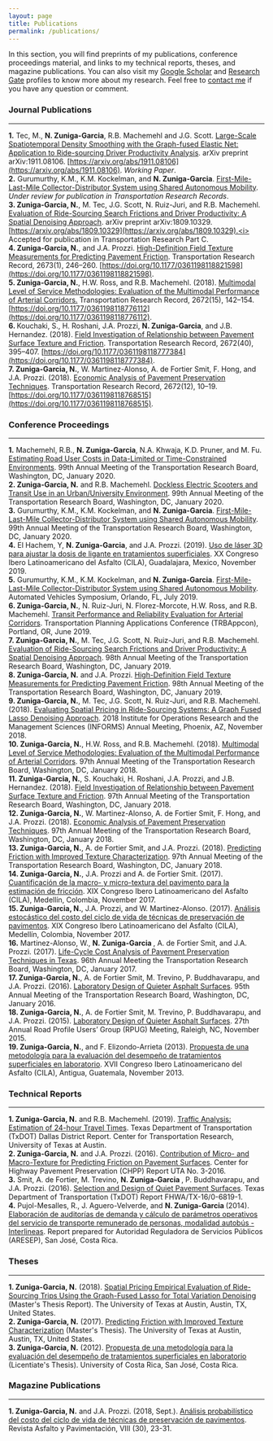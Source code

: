 ```yaml
---
layout: page
title: Publications
permalink: /publications/
---
```


In this section, you will find preprints of my publications, conference proceedings material, and links to my technical reports, theses, and magazine publications. You can also visit my [Google Scholar](https://scholar.google.com/citations?hl=en&user=_pHPRgoAAAAJ&view_op=list_works&gmla=AJsN-F5f6KE2TmxGoTIv-BT9B-WCJC4d_K-TCt6PpSAbzO8skCnewF-T2nCVCbjcWxi9eotjLBYeILaOn8f_wTOYH04lyEtwJv0AkBpM07FSM51_EpY6u7E) and [Research Gate](https://www.researchgate.net/profile/Natalia_Zuniga-Garcia) profiles to know more about my research. Feel free to <a href="https://nzunigag.github.io/contact/">contact me</a> if you have any question or comment. 


### Journal Publications
___
<b>1.</b> Tec, M., <b>N. Zuniga-Garcia</b>, R.B. Machemehl and J.G. Scott. [Large-Scale Spatiotemporal Density Smoothing with the Graph-fused Elastic Net: Application to Ride-sourcing Driver Productivity Analysis](../research/pub/2019_GFEN.pdf).  arXiv preprint arXiv:1911.08106. [https://arxiv.org/abs/1911.08106](https://arxiv.org/abs/1911.08106). <i> Working Paper</i>.
<br>
<b>2.</b> Gurumurthy, K.M., K.M. Kockelman, and <b>N. Zuniga-Garcia</b>. [First-Mile-Last-Mile Collector-Distributor System using Shared Autonomous Mobility](../research/pub/2020_FMLM.pdf). <i> Under review for publication in Transportation Research Records</i>.
<br>
<b>3. Zuniga-Garcia, N.</b>, M. Tec, J.G. Scott, N. Ruiz-Juri, and R.B. Machemehl. [Evaluation of Ride-Sourcing Search Frictions and Driver Productivity: A Spatial Denoising Approach](../research/pub/2019_Ridesourcing.pdf). arXiv preprint arXiv:1809.10329. [https://arxiv.org/abs/1809.10329](https://arxiv.org/abs/1809.10329).<i> Accepted for publication in Transportation Research Part C</i>.
<br>
<b>4. Zuniga-Garcia, N.</b>, and J.A. Prozzi. [High-Definition Field Texture Measurements for Predicting Pavement Friction](../research/pub/2019_Friction.pdf). Transportation Research Record, 2673(1), 246–260. [https://doi.org/10.1177/0361198118821598](https://doi.org/10.1177/0361198118821598). 
<br>
<b>5. Zuniga-Garcia, N.</b>, H.W. Ross, and R.B. Machemehl. (2018). [Multimodal Level of Service Methodologies: Evaluation of the Multimodal Performance of Arterial Corridors.](../research/pub/2018_MMLOS.pdf) Transportation Research Record, 2672(15), 142–154. [https://doi.org/10.1177/0361198118776112](https://doi.org/10.1177/0361198118776112).
<br>
<b>6. </b> Kouchaki, S., H. Roshani, J.A. Prozzi, <b> N. Zuniga-Garcia</b>, and J.B. Hernandez. (2018). [Field Investigation of Relationship between Pavement Surface Texture and Friction](../research/pub/2018_Friction.pdf). Transportation Research Record, 2672(40), 395–407. [https://doi.org/10.1177/0361198118777384](https://doi.org/10.1177/0361198118777384).
<br>
<b>7. Zuniga-Garcia, N.</b>, W. Martinez-Alonso, A. de Fortier Smit, F. Hong, and J.A. Prozzi. (2018). [Economic Analysis of Pavement Preservation Techniques](../research/pub/2018_LCCA.pdf). Transportation Research Record, 2672(12), 10–19. [https://doi.org/10.1177/0361198118768515](https://doi.org/10.1177/0361198118768515).

### Conference Proceedings
___
<b>1.</b> Machemehl, R.B., <b>N. Zuniga-Garcia</b>, N.A. Khwaja, K.D. Pruner, and M. Fu. [Estimating Road User Costs in Data-Limited or Time-Constrained Environments](../research/pres/2020_EstimatingCosts.pdf). 99th Annual Meeting of the Transportation Research Board, Washington, DC, January 2020.
<br>
<b>2. Zuniga-Garcia, N.</b> and R.B. Machemehl. [Dockless Electric Scooters and Transit Use in an Urban/University Environment](../research/pres/2020_Scooters.pdf). 99th Annual Meeting of the Transportation Research Board, Washington, DC, January 2020.
<br>
<b>3.</b> Gurumurthy, K.M., K.M. Kockelman, and <b>N. Zuniga-Garcia</b>. [First-Mile-Last-Mile Collector-Distributor System using Shared Autonomous Mobility](../research/pub/2020_FMLM.pdf). 99th Annual Meeting of the Transportation Research Board, Washington, DC, January 2020.
<br>
<b>4.</b> El Hachem, Y, <b>N. Zuniga-Garcia</b>, and J.A. Prozzi. (2019). [Uso de láser 3D para ajustar la dosis de ligante en tratamientos superficiales](../research/pres/2019_CILA.pdf). XX Congreso Ibero Latinoamericano del Asfalto (CILA), Guadalajara, Mexico, November 2019.
<br>
<b>5.</b> Gurumurthy, K.M., K.M. Kockelman, and <b>N. Zuniga-Garcia</b>. [First-Mile-Last-Mile Collector-Distributor System using Shared Autonomous Mobility](../research/pres/2019_FMLM.pdf). Automated Vehicles Symposium, Orlando, FL, July 2019.
<br>
<b>6. Zuniga-Garcia, N.</b>, N. Ruiz-Juri, N. Florez-Morcote, H.W. Ross, and R.B. Machemehl. [Transit Performance and Reliability Evaluation for Arterial Corridors](../research/pres/2019_AppCon.pdf). Transportation Planning Applications Conference (TRBAppcon), Portland, OR, June 2019.
<br>
<b>7. Zuniga-Garcia, N.</b>, M. Tec, J.G. Scott, N. Ruiz-Juri, and R.B. Machemehl. [Evaluation of Ride-Sourcing Search Frictions and Driver Productivity: A Spatial Denoising Approach](../research/pres/2019_RideSourcing.pdf). 98th Annual Meeting of the Transportation Research Board, Washington, DC, January 2019.
<br>
<b>8. Zuniga-Garcia, N.</b> and J.A. Prozzi. [High-Definition Field Texture Measurements for Predicting Pavement Friction](../research/pres/2019_Friction.pdf). 98th Annual Meeting of the Transportation Research Board, Washington, DC, January 2019.
<br>
<b>9. Zuniga-Garcia, N.</b>, M. Tec, J.G. Scott, N. Ruiz-Juri, and R.B. Machemehl. (2018). [Evaluating Spatial Pricing in Ride-Sourcing Systems: A Graph Fused Lasso Denoising Approach](../research/pres/2018_Informs.pdf). 2018 Institute for Operations Research and the Management Sciences (INFORMS) Annual Meeting, Phoenix, AZ, November 2018.
<br>
<b>10. Zuniga-Garcia, N.</b>, H.W. Ross, and R.B. Machemehl. (2018). [Multimodal Level of Service Methodologies: Evaluation of the Multimodal Performance of Arterial Corridors](../research/pres/2018_MMLOS.pdf). 97th Annual Meeting of the Transportation Research Board, Washington, DC, January 2018.
<br>
<b> 11. Zuniga-Garcia, N.</b>, S. Kouchaki, H. Roshani, J.A. Prozzi, and J.B. Hernandez. (2018). [Field Investigation of Relationship between Pavement Surface Texture and Friction](../research/pres/2018_Friction_2.pdf). 97th Annual Meeting of the Transportation Research Board, Washington, DC, January 2018.
<br>
<b>12. Zuniga-Garcia, N.</b>, W. Martinez-Alonso, A. de Fortier Smit, F. Hong, and J.A. Prozzi. (2018). [Economic Analysis of Pavement Preservation Techniques](../research/pres/2018_LCCA.pdf). 97th Annual Meeting of the Transportation Research Board, Washington, DC, January 2018.
<br>
<b>13. Zuniga-Garcia, N.</b>, A. de Fortier Smit, and J.A. Prozzi. (2018). [Predicting Friction with Improved Texture Characterization](../research/pres/2018_Friction_1.pdf). 97th Annual Meeting of the Transportation Research Board, Washington, DC, January 2018.
<br>
<b>14. Zuniga-Garcia, N.</b>, J.A. Prozzi and A. de Fortier Smit. (2017). [Cuantificación de la macro- y micro-textura del pavimento para la estimación de fricción](../research/pres/2017_Friccion.pdf). XIX Congreso Ibero Latinoamericano del Asfalto (CILA), Medellín, Colombia, November 2017.
<br>
<b>15. Zuniga-Garcia, N.</b>, J.A. Prozzi, and W. Martinez-Alonso. (2017). [Análisis estocástico del costo del ciclo de vida de técnicas de preservación de pavimentos](../research/pres/2017_CCV.pdf). XIX Congreso Ibero Latinoamericano del Asfalto (CILA), Medellín, Colombia, November 2017.
<br>
<b>16.</b> Martinez-Alonso, W., <b>N. Zuniga-Garcia </b>, A. de Fortier Smit, and J.A. Prozzi. (2017). [Life-Cycle Cost Analysis of Pavement Preservation Techniques in Texas](../research/pres/2017_LCCA.pdf). 96th Annual Meeting the Transportation Research Board, Washington, DC, January 2017.
<br>
<b>17. Zuniga-Garcia, N.</b>, A. de Fortier Smit, M. Trevino, P. Buddhavarapu,  and J.A. Prozzi. (2016). [Laboratory Design of Quieter Asphalt Surfaces](../research/pres/2016_Noise.pdf). 95th Annual Meeting of the Transportation Research Board, Washington, DC, January 2016.
<br>
<b>18. Zuniga-Garcia, N.</b>, A. de Fortier Smit, M. Trevino, P. Buddhavarapu,  and J.A. Prozzi. (2015). [Laboratory Design of Quieter Asphalt Surfaces](../research/pres/2015_Noise.pdf). 27th Annual Road Profile Users’ Group (RPUG) Meeting, Raleigh, NC, November 2015.
<br>
<b>19. Zuniga-Garcia, N.</b>, and F. Elizondo-Arrieta (2013). [Propuesta de una metodología para la evaluación del desempeño de tratamientos superficiales en laboratorio](../research/pres/2013_TS.pdf). XVII Congreso Ibero Latinoamericano del Asfalto (CILA), Antigua, Guatemala, November 2013.


### Technical Reports
___
<b>1. Zuniga-Garcia, N.</b> and R.B. Machemehl. (2019). [Traffic Analysis: Estimation of 24-hour Travel Times](../research/rep/2019_TrafficAnalysis.pdf). Texas Department of Transportation (TxDOT) Dallas District Report. Center for Transportation Research, University of Texas at Austin.
<br>
<b>2. Zuniga-Garcia, N.</b> and J.A. Prozzi. (2016). [Contribution of Micro- and Macro-Texture for Predicting Friction on Pavement Surfaces](../research/rep/2016_Friction.pdf). Center for Highway Pavement Preservation (CHPP) Report UTA No. 3-2016.
<br>
<b>3.</b> Smit, A. de Fortier, M. Trevino, <b> N. Zuniga-Garcia </b>, P. Buddhavarapu,  and J.A. Prozzi. (2016). [Selection	and	Design	of	Quiet	Pavement Surfaces](../research/rep/2016_Noise.pdf). Texas Department of Transportation (TxDOT) Report FHWA/TX-16/0-6819-1.
<br>
<b>4.</b> Pujol-Mesalles, R., J. Aguero-Velverde, and <b> N. Zuniga-Garcia </b> (2014). [Elaboración de auditorías de demanda y cálculo de parámetros operativos del servicio de transporte remunerado de personas, modalidad autobús - Interlineas](../research/rep/2014_Aresep.pdf). Report prepared for  Autoridad Reguladora de Servicios Públicos (ARESEP), San José, Costa Rica.


### Theses
____

<b>1. Zuniga-Garcia, N.</b> (2018). [Spatial Pricing Empirical Evaluation of Ride-Sourcing
Trips Using the Graph-Fused Lasso for Total Variation Denoising](../research/thes/2018_Thesis.pdf) (Master's Thesis Report). The University of Texas at Austin, Austin, TX, United States.
<br>
<b>2. Zuniga-Garcia, N.</b> (2017). [Predicting Friction with Improved Texture Characterization](../research/thes/2017_Thesis.pdf) (Master's Thesis). The University of Texas at Austin, Austin, TX, United States. 
<br>
<b>3. Zuniga-Garcia, N.</b> (2012). [Propuesta de una metodología para la evaluación del desempeño de tratamientos superficiales en laboratorio](../research/thes/2012_Tesis.pdf) (Licentiate's Thesis). University of Costa Rica, San José, Costa Rica.


### Magazine Publications
____
<b>1. Zuniga-Garcia, N.</b> and J.A. Prozzi. (2018, Sept.). [Análisis probabilístico del costo del ciclo de vida de técnicas de preservación de pavimentos](../research/mag/2018_CCV.pdf). Revista Asfalto y Pavimentación, VIII (30), 23-31.

